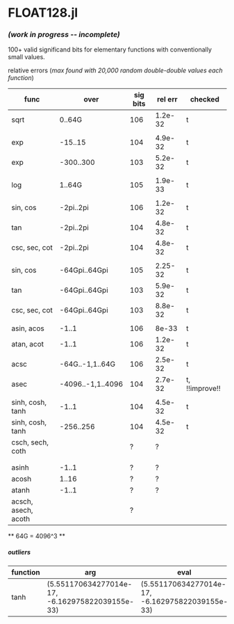 # FLOAT128.jl  
### *(work in progress -- incomplete)*
100+ valid significand bits for elementary functions with conventionally small values.

  relative errors (*max found with 20,000 random double-double values each function*)


| func | over | sig bits | rel err | checked |
|------|------|-----------|---------|---------|
| sqrt | 0..64G | 106 | 1.2e-32 | t |
|      |             |     |       |  |
| exp  | -15..15   | 104 | 4.9e-32 |t  |
| exp  | -300..300   | 103 | 5.2e-32 |t |
|      |             |     |       | |
| log  |    1..64G   | 105 | 1.9e-33 |t  |
|      |             |     |       | |
| sin, cos  | -2pi..2pi   | 106 | 1.2e-32 | t |
| tan  | -2pi..2pi   | 104 | 4.8e-32 | t |
| csc, sec, cot | -2pi..2pi | 104 | 4.8e-32 | t |
|      |             |     |       | |
| sin, cos  | -64Gpi..64Gpi   | 105 | 2.25-32 | t |
| tan  | -64Gpi..64Gpi   | 103 | 5.9e-32 | t |
| csc, sec, cot | -64Gpi..64Gpi | 103 | 8.8e-32 | t |
|      |             |     |       |
| asin, acos  | -1..1     | 106 | 8e-33 | t |
| atan, acot  | -1..1   | 106 | 1.2e-32 | t |
| acsc  | -64G..-1,1..64G | 106  | 2.5e-32  | t |
| asec  | -4096..-1,1..4096 | 104  | 2.7e-32  | t, !!improve!! |
|      |             |     |       |
| sinh, cosh, tanh  | -1..1   | 104 | 4.5e-32 | t |
| sinh, cosh, tanh  | -256..256   | 104 | 4.5e-32 | t |
| csch, sech, coth  | | ?  | ? |
|      |            |     |       |
|      |            |     |       |
| asinh  | -1..1     | ? | ? |
| acosh  |  1..16     | ? | ? |
| atanh  | -1..1   | ? | ? |
| acsch, asech, acoth  | | ?  |  |

** 64G = 4096^3 **

##### outliers
| function | arg | eval | true |
|----------|-----|------|------|
| tanh     |(5.551170634277014e-17, -6.162975822039155e-33) | (5.551170634277014e-17, -6.162975822039155e-33) | (5.551170634277014e-17, +6.162975822039155e-33) |

  
